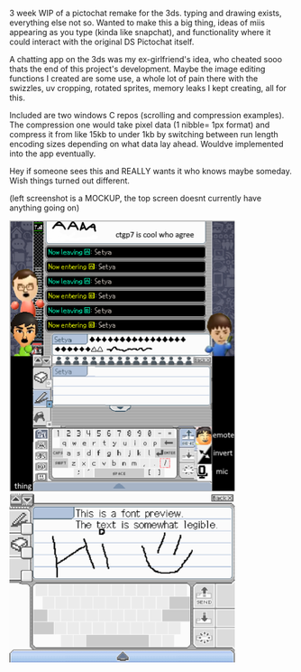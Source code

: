 3 week WIP of a pictochat remake for the 3ds. typing and drawing exists, everything else not so.
Wanted to make this a big thing, ideas of miis appearing as you type (kinda like snapchat), and functionality where it could interact with the original DS Pictochat itself.

A chatting app on the 3ds was my ex-girlfriend's idea, who cheated sooo thats the end of this project's development.
Maybe the image editing functions I created are some use, a whole lot of pain there with the swizzles, uv cropping, rotated sprites, memory leaks I kept creating, all for this.

Included are two windows C repos (scrolling and compression examples). The compression one would take pixel data (1 nibble= 1px format) and compress it from like 15kb to under 1kb by switching between run length encoding sizes depending on what data lay ahead.
Wouldve implemented into the app eventually.

Hey if someone sees this and REALLY wants it who knows maybe someday. Wish things turned out different.

(left screenshot is a MOCKUP, the top screen doesnt currently have anything going on)
<p float="left">
  <img src="goofymockup.png" width="400"/>
  <img src="assetspic.png" width="400"/>
</p>